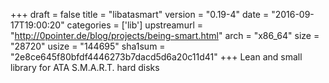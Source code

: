 +++
draft = false
title = "libatasmart"
version = "0.19-4"
date = "2016-09-17T19:00:20"
categories = ['lib']
upstreamurl = "http://0pointer.de/blog/projects/being-smart.html"
arch = "x86_64"
size = "28720"
usize = "144695"
sha1sum = "2e8ce645f80bfdf4446273b7dacd5d6a20c11d41"
+++
Lean and small library for ATA S.M.A.R.T. hard disks